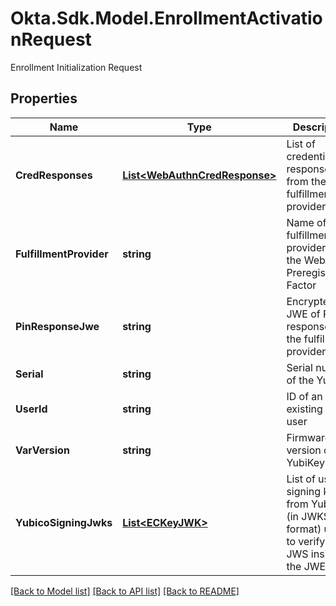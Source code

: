 # Okta.Sdk.Model.EnrollmentActivationRequest
Enrollment Initialization Request

## Properties

Name | Type | Description | Notes
------------ | ------------- | ------------- | -------------
**CredResponses** | [**List&lt;WebAuthnCredResponse&gt;**](WebAuthnCredResponse.md) | List of credential responses from the fulfillment provider | [optional] 
**FulfillmentProvider** | **string** | Name of the fulfillment provider for the WebAuthn Preregistration Factor | [optional] 
**PinResponseJwe** | **string** | Encrypted JWE of PIN response from the fulfillment provider | [optional] 
**Serial** | **string** | Serial number of the YubiKey | [optional] 
**UserId** | **string** | ID of an existing Okta user | [optional] 
**VarVersion** | **string** | Firmware version of the YubiKey | [optional] 
**YubicoSigningJwks** | [**List&lt;ECKeyJWK&gt;**](ECKeyJWK.md) | List of usable signing keys from Yubico (in JWKS format) used to verify the JWS inside the JWE | [optional] 

[[Back to Model list]](../README.md#documentation-for-models) [[Back to API list]](../README.md#documentation-for-api-endpoints) [[Back to README]](../README.md)

